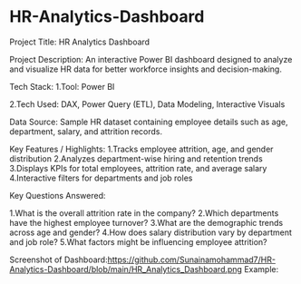 # HR-Analytics-Dashboard

Project Title:
HR Analytics Dashboard

Project Description:
An interactive Power BI dashboard designed to analyze and visualize HR data for better workforce insights and decision-making.

Tech Stack:
1.Tool: Power BI

2.Tech Used: DAX, Power Query (ETL), Data Modeling, Interactive Visuals

Data Source:
Sample HR dataset containing employee details such as age, department, salary, and attrition records.

Key Features / Highlights:
1.Tracks employee attrition, age, and gender distribution
2.Analyzes department-wise hiring and retention trends
3.Displays KPIs for total employees, attrition rate, and average salary
4.Interactive filters for departments and job roles

Key Questions Answered:

1.What is the overall attrition rate in the company?
2.Which departments have the highest employee turnover?
3.What are the demographic trends across age and gender?
4.How does salary distribution vary by department and job role?
5.What factors might be influencing employee attrition?

Screenshot of Dashboard:https://github.com/Sunainamohammad7/HR-Analytics-Dashboard/blob/main/HR_Analytics_Dashboard.png
Example:
